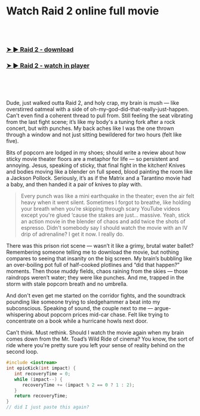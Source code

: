 <h1>Watch Raid 2 online full movie</h1>


<br><br>

<h3><a href="https://Zacharys-ranchomabil1981.github.io/yxrktfrsow/">➤ ► Raid 2 - download</a></h3> 
<h3><a href="https://Zacharys-ranchomabil1981.github.io/yxrktfrsow/">➤ ► Raid 2 - watch in player</a></h3>


<br><br><br>


Dude, just walked outta Raid 2, and holy crap, my brain is mush — like overstirred oatmeal with a side of oh-my-god-did-that-really-just-happen. Can't even find a coherent thread to pull from. Still feeling the seat vibrating from the last fight scene; it’s like my body's a tuning fork after a rock concert, but with punches. My back aches like I was the one thrown through a window and not just sitting bewildered for two hours (felt like five).

Bits of popcorn are lodged in my shoes; should write a review about how sticky movie theater floors are a metaphor for life — so persistent and annoying. Jesus, speaking of sticky, that final fight in the kitchen! Knives and bodies moving like a blender on full speed, blood painting the room like a Jackson Pollock. Seriously, it’s as if the Matrix and a Tarantino movie had a baby, and then handed it a pair of knives to play with. 

> Every punch was like a mini earthquake in the theater; even the air felt heavy when it went silent. Sometimes I forgot to breathe, like holding your breath when you’re skipping through scary YouTube videos except you're glued ‘cause the stakes are just... massive. Yeah, stick an action movie in the blender of chaos and add twice the shots of espresso. Didn't somebody say I should watch the movie with an IV drip of adrenaline? I get it now. I really do.

There was this prison riot scene — wasn’t it like a grimy, brutal water ballet? Remembering someone telling me to download the movie, but nothing compares to seeing that insanity on the big screen. My brain’s bubbling like an over-boiling pot full of half-cooked plotlines and “did that happen?” moments. Then those muddy fields, chaos raining from the skies — those raindrops weren’t water; they were like punches. And me, trapped in the storm with stale popcorn breath and no umbrella.

And don't even get me started on the corridor fights, and the soundtrack pounding like someone trying to sledgehammer a beat into my subconscious. Speaking of sound, the couple next to me — argue-whispering about popcorn prices mid-car chase. Felt like trying to concentrate on a book while a hurricane howls next door.

Can’t think. Must rethink. Should I watch the movie again when my brain comes down from the Mr. Toad’s Wild Ride of cinema? You know, the sort of ride where you're pretty sure you left your sense of reality behind on the second loop.

```cpp
#include <iostream>
int epicKick(int impact) {
   int recoveryTime = 0;
   while (impact--) {
      recoveryTime += (impact % 2 == 0 ? 1 : 2);
   }
   return recoveryTime;
}
// did I just paste this again? 
```
